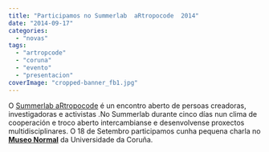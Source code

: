 ```yaml
---
title: "Participamos no Summerlab  aRtropocode  2014"
date: "2014-09-17"
categories: 
  - "novas"
tags: 
  - "artropcode"
  - "coruna"
  - "evento"
  - "presentacion"
coverImage: "cropped-banner_fb1.jpg"
---
```


O [Summerlab aRtropocode](https://network23.org/artropocode/) é un encontro aberto de persoas creadoras, investigadoras e activistas .No Summerlab durante cinco días nun clima de cooperación e troco aberto intercambianse e desenvolvense proxectos multidisciplinares. O 18 de Setembro participamos cunha pequena charla no [**Museo Normal**](http://istoenormal.org/gl/novas/summerlab-artropocode-2014-en-normal) da Universidade da Coruña.
